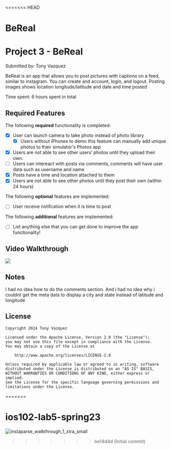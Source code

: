 <<<<<<< HEAD
# BeReal
# Project 3 - BeReal

Submitted by: Tony Vazquez

BeReal is an app that allows you to post pictures with captions on a feed, similar to instagram. You can create and account, login, and logout. Posting images shows location longitude/latitude and date and time posted

Time spent: 6 hours spent in total

## Required Features

The following **required** functionality is completed:

- [x] User can launch camera to take photo instead of photo library
  - [x] Users without iPhones to demo this feature can manually add unique photos to their simulator's Photos app
- [x] Users are not able to see other users’ photos until they upload their own.
- [ ] Users can intereact with posts via comments, comments will have user data such as username and name
- [x] Posts have a time and location attached to them
- [x] Users are not able to see other photos until they post their own (within 24 hours)	
 
The following **optional** features are implemented:

- [ ] User receive notifcation when it is time to post

The following **additional** features are implemented:

- [ ] List anything else that you can get done to improve the app functionality!

## Video Walkthrough
<div>
    <a href="https://www.loom.com/share/f3fb510caca04076a1f8449d2f127e83">
    </a>
    <a href="https://www.loom.com/share/f3fb510caca04076a1f8449d2f127e83">
      <img style="max-width:300px;" src="https://cdn.loom.com/sessions/thumbnails/f3fb510caca04076a1f8449d2f127e83-cc04803feeeddc04-full-play.gif">
    </a>
  </div>

## Notes

I had no idea how to do the comments section. And i had no idea why i couldnt get the meta data to display a city and state instead of latitude and longitude 
## License

    Copyright 2024 Tony Vazquez

    Licensed under the Apache License, Version 2.0 (the "License");
    you may not use this file except in compliance with the License.
    You may obtain a copy of the License at

        http://www.apache.org/licenses/LICENSE-2.0

    Unless required by applicable law or agreed to in writing, software
    distributed under the License is distributed on an "AS IS" BASIS,
    WITHOUT WARRANTIES OR CONDITIONS OF ANY KIND, either express or implied.
    See the License for the specific language governing permissions and
    limitations under the License.
=======
# ios102-lab5-spring23

![instaparse_walkthrough_1_xtra_small](https://user-images.githubusercontent.com/11927517/199710313-700aef85-ba89-427c-aa07-f89f0fdfdbbe.gif)
>>>>>>> be14d4d (Initial commit)
